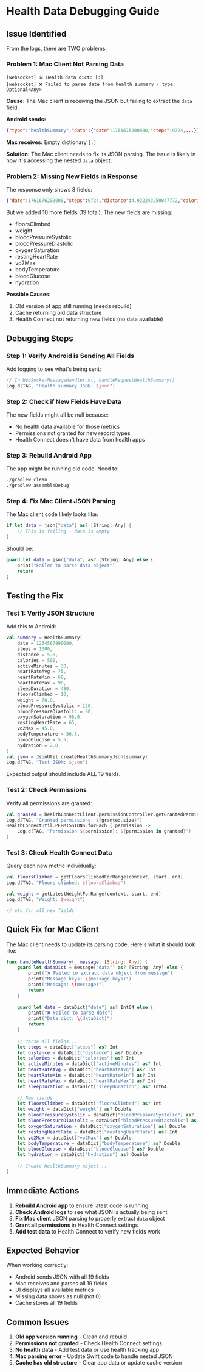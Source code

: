 # Health Data Debugging Guide

## Issue Identified

From the logs, there are TWO problems:

### Problem 1: Mac Client Not Parsing Data
```
[websocket] 📊 Health data dict: [:]
[websocket] ❌ Failed to parse date from health summary - type: Optional<Any>
```

**Cause:** The Mac client is receiving the JSON but failing to extract the `data` field.

**Android sends:**
```json
{"type":"healthSummary","data":{"date":1761676200000,"steps":9724,...}}
```

**Mac receives:** Empty dictionary `[:]`

**Solution:** The Mac client needs to fix its JSON parsing. The issue is likely in how it's accessing the nested `data` object.

### Problem 2: Missing New Fields in Response

The response only shows 8 fields:
```json
{"date":1761676200000,"steps":9724,"distance":4.922243250047772,"calories":1748,"activeMinutes":10,"heartRateAvg":91,"heartRateMin":null,"heartRateMax":null,"sleepDuration":null}
```

But we added 10 more fields (19 total). The new fields are missing:
- floorsClimbed
- weight
- bloodPressureSystolic
- bloodPressureDiastolic
- oxygenSaturation
- restingHeartRate
- vo2Max
- bodyTemperature
- bloodGlucose
- hydration

**Possible Causes:**
1. Old version of app still running (needs rebuild)
2. Cache returning old data structure
3. Health Connect not returning new fields (no data available)

## Debugging Steps

### Step 1: Verify Android is Sending All Fields

Add logging to see what's being sent:

```kotlin
// In WebSocketMessageHandler.kt, handleRequestHealthSummary()
Log.d(TAG, "Health summary JSON: $json")
```

### Step 2: Check if New Fields Have Data

The new fields might all be null because:
- No health data available for those metrics
- Permissions not granted for new record types
- Health Connect doesn't have data from health apps

### Step 3: Rebuild Android App

The app might be running old code. Need to:
```bash
./gradlew clean
./gradlew assembleDebug
```

### Step 4: Fix Mac Client JSON Parsing

The Mac client code likely looks like:
```swift
if let data = json["data"] as? [String: Any] {
    // This is failing - data is empty
}
```

Should be:
```swift
guard let data = json["data"] as? [String: Any] else {
    print("Failed to parse data object")
    return
}
```

## Testing the Fix

### Test 1: Verify JSON Structure

Add this to Android:
```kotlin
val summary = HealthSummary(
    date = 1234567890000,
    steps = 1000,
    distance = 5.0,
    calories = 500,
    activeMinutes = 30,
    heartRateAvg = 75,
    heartRateMin = 60,
    heartRateMax = 90,
    sleepDuration = 480,
    floorsClimbed = 10,
    weight = 70.0,
    bloodPressureSystolic = 120,
    bloodPressureDiastolic = 80,
    oxygenSaturation = 98.0,
    restingHeartRate = 65,
    vo2Max = 45.0,
    bodyTemperature = 36.5,
    bloodGlucose = 5.5,
    hydration = 2.0
)
val json = JsonUtil.createHealthSummaryJson(summary)
Log.d(TAG, "Test JSON: $json")
```

Expected output should include ALL 19 fields.

### Test 2: Check Permissions

Verify all permissions are granted:
```kotlin
val granted = healthConnectClient.permissionController.getGrantedPermissions()
Log.d(TAG, "Granted permissions: ${granted.size}")
HealthConnectUtil.PERMISSIONS.forEach { permission ->
    Log.d(TAG, "Permission ${permission}: ${permission in granted}")
}
```

### Test 3: Check Health Connect Data

Query each new metric individually:
```kotlin
val floorsClimbed = getFloorsClimbedForRange(context, start, end)
Log.d(TAG, "Floors climbed: $floorsClimbed")

val weight = getLatestWeightForRange(context, start, end)
Log.d(TAG, "Weight: $weight")

// etc for all new fields
```

## Quick Fix for Mac Client

The Mac client needs to update its parsing code. Here's what it should look like:

```swift
func handleHealthSummary(_ message: [String: Any]) {
    guard let dataDict = message["data"] as? [String: Any] else {
        print("❌ Failed to extract data object from message")
        print("Message keys: \(message.keys)")
        print("Message: \(message)")
        return
    }
    
    guard let date = dataDict["date"] as? Int64 else {
        print("❌ Failed to parse date")
        print("Data dict: \(dataDict)")
        return
    }
    
    // Parse all fields...
    let steps = dataDict["steps"] as? Int
    let distance = dataDict["distance"] as? Double
    let calories = dataDict["calories"] as? Int
    let activeMinutes = dataDict["activeMinutes"] as? Int
    let heartRateAvg = dataDict["heartRateAvg"] as? Int
    let heartRateMin = dataDict["heartRateMin"] as? Int
    let heartRateMax = dataDict["heartRateMax"] as? Int
    let sleepDuration = dataDict["sleepDuration"] as? Int64
    
    // New fields
    let floorsClimbed = dataDict["floorsClimbed"] as? Int
    let weight = dataDict["weight"] as? Double
    let bloodPressureSystolic = dataDict["bloodPressureSystolic"] as? Int
    let bloodPressureDiastolic = dataDict["bloodPressureDiastolic"] as? Int
    let oxygenSaturation = dataDict["oxygenSaturation"] as? Double
    let restingHeartRate = dataDict["restingHeartRate"] as? Int
    let vo2Max = dataDict["vo2Max"] as? Double
    let bodyTemperature = dataDict["bodyTemperature"] as? Double
    let bloodGlucose = dataDict["bloodGlucose"] as? Double
    let hydration = dataDict["hydration"] as? Double
    
    // Create HealthSummary object...
}
```

## Immediate Actions

1. **Rebuild Android app** to ensure latest code is running
2. **Check Android logs** to see what JSON is actually being sent
3. **Fix Mac client** JSON parsing to properly extract `data` object
4. **Grant all permissions** in Health Connect settings
5. **Add test data** to Health Connect to verify new fields work

## Expected Behavior

When working correctly:
- Android sends JSON with all 19 fields
- Mac receives and parses all 19 fields
- UI displays all available metrics
- Missing data shows as null (not 0)
- Cache stores all 19 fields

## Common Issues

1. **Old app version running** - Clean and rebuild
2. **Permissions not granted** - Check Health Connect settings
3. **No health data** - Add test data or use health tracking app
4. **Mac parsing error** - Update Swift code to handle nested JSON
5. **Cache has old structure** - Clear app data or update cache version
